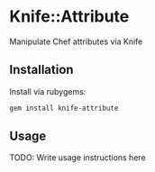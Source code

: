 # Knife::Attribute

Manipulate Chef attributes via Knife

## Installation

Install via rubygems:

```bash
gem install knife-attribute
```

## Usage

TODO: Write usage instructions here
